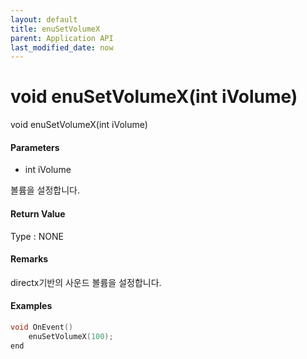 ```yaml
---
layout: default
title: enuSetVolumeX
parent: Application API
last_modified_date: now
---
```

# void enuSetVolumeX\(int iVolume\)

void enuSetVolumeX\(int iVolume\)

#### Parameters

* int iVolume

볼륨을 설정합니다.

#### Return Value

Type :  NONE

#### Remarks

directx기반의 사운드 볼륨을 설정합니다.

#### Examples

```cpp
void OnEvent()
    enuSetVolumeX(100);
end
```



